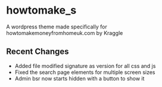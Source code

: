 # howtomake_s

 A wordpress theme made specifically for howtomakemoneyfromhomeuk.com by Kraggle

## Recent Changes

- Added file modified signature as version for all css and js
- Fixed the search page elements for multiple screen sizes
- Admin bsr now starts hidden with a button to show it
